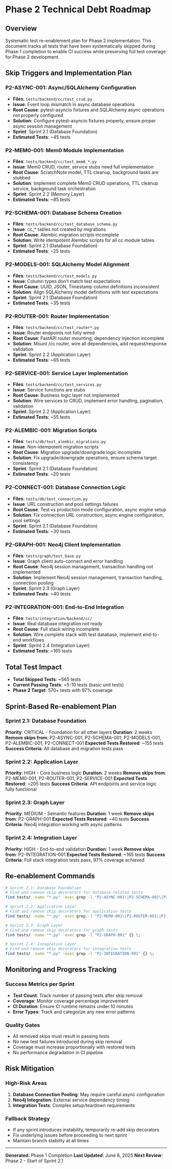 # Phase 2 Technical Debt Roadmap

## Overview
Systematic test re-enablement plan for Phase 2 implementation. This document tracks all tests that have been systematically skipped during Phase 1 completion to enable CI success while preserving full test coverage for Phase 2 development.

## Skip Triggers and Implementation Plan

### P2-ASYNC-001: Async/SQLAlchemy Configuration
- **Files**: `tests/backend/cc/test_crud.py`
- **Issue**: Event loop mismatch in async database operations
- **Root Cause**: pytest-asyncio fixtures and SQLAlchemy async operations not properly configured
- **Solution**: Configure pytest-asyncio fixtures properly, ensure proper async session management
- **Sprint**: Sprint 2.1 (Database Foundation)
- **Estimated Tests**: ~45 tests

### P2-MEM0-001: Mem0 Module Implementation
- **Files**: `tests/backend/cc/test_mem0_*.py`
- **Issue**: Mem0 CRUD, router, service stubs need full implementation
- **Root Cause**: ScratchNote model, TTL cleanup, background tasks are stubbed
- **Solution**: Implement complete Mem0 CRUD operations, TTL cleanup service, background task orchestration
- **Sprint**: Sprint 2.2 (Memory Layer)
- **Estimated Tests**: ~85 tests

### P2-SCHEMA-001: Database Schema Creation
- **Files**: `tests/backend/cc/test_database_schema.py`
- **Issue**: cc_* tables not created by migrations
- **Root Cause**: Alembic migration scripts incomplete
- **Solution**: Write idempotent Alembic scripts for all cc module tables
- **Sprint**: Sprint 2.1 (Database Foundation)
- **Estimated Tests**: ~25 tests

### P2-MODELS-001: SQLAlchemy Model Alignment
- **Files**: `tests/backend/cc/test_models.py`
- **Issue**: Column types don't match test expectations
- **Root Cause**: UUID, JSON, Timestamp column definitions inconsistent
- **Solution**: Align SQLAlchemy model definitions with test expectations
- **Sprint**: Sprint 2.1 (Database Foundation)
- **Estimated Tests**: ~35 tests

### P2-ROUTER-001: Router Implementation
- **Files**: `tests/backend/cc/test_router*.py`
- **Issue**: Router endpoints not fully wired
- **Root Cause**: FastAPI router mounting, dependency injection incomplete
- **Solution**: Mount /cc router, wire all dependencies, add request/response validation
- **Sprint**: Sprint 2.2 (Application Layer)
- **Estimated Tests**: ~65 tests

### P2-SERVICE-001: Service Layer Implementation
- **Files**: `tests/backend/cc/test_services.py`
- **Issue**: Service functions are stubs
- **Root Cause**: Business logic layer not implemented
- **Solution**: Wire services to CRUD, implement error handling, pagination, validation
- **Sprint**: Sprint 2.2 (Application Layer)
- **Estimated Tests**: ~55 tests

### P2-ALEMBIC-001: Migration Scripts
- **Files**: `tests/db/test_alembic_migrations.py`
- **Issue**: Non-idempotent migration scripts
- **Root Cause**: Migration upgrade/downgrade logic incomplete
- **Solution**: Fix upgrade/downgrade operations, ensure schema target consistency
- **Sprint**: Sprint 2.1 (Database Foundation)
- **Estimated Tests**: ~20 tests

### P2-CONNECT-001: Database Connection Logic
- **Files**: `tests/db/test_connection.py`
- **Issue**: URL construction and pool settings failures
- **Root Cause**: Test vs production mode configuration, async engine setup
- **Solution**: Fix connection URL construction, async engine configuration, pool settings
- **Sprint**: Sprint 2.1 (Database Foundation)
- **Estimated Tests**: ~30 tests

### P2-GRAPH-001: Neo4j Client Implementation
- **Files**: `tests/graph/test_base.py`
- **Issue**: Graph client auto-connect and error handling
- **Root Cause**: Neo4j session management, transaction handling not implemented
- **Solution**: Implement Neo4j session management, transaction handling, connection pooling
- **Sprint**: Sprint 2.3 (Graph Layer)
- **Estimated Tests**: ~40 tests

### P2-INTEGRATION-001: End-to-End Integration
- **Files**: `tests/integration/backend/cc/`
- **Issue**: Real database integration not ready
- **Root Cause**: Full stack wiring incomplete
- **Solution**: Wire complete stack with test database, implement end-to-end workflows
- **Sprint**: Sprint 2.4 (Integration Layer)
- **Estimated Tests**: ~165 tests

## Total Test Impact
- **Total Skipped Tests**: ~565 tests
- **Current Passing Tests**: ~5-10 tests (basic unit tests)
- **Phase 2 Target**: 570+ tests with 97% coverage

## Sprint-Based Re-enablement Plan

### Sprint 2.1: Database Foundation
**Priority**: CRITICAL - Foundation for all other layers
**Duration**: 2 weeks
**Remove skips from**: P2-ASYNC-001, P2-SCHEMA-001, P2-MODELS-001, P2-ALEMBIC-001, P2-CONNECT-001
**Expected Tests Restored**: ~155 tests
**Success Criteria**: All database and migration tests pass

### Sprint 2.2: Application Layer
**Priority**: HIGH - Core business logic
**Duration**: 2 weeks
**Remove skips from**: P2-MEM0-001, P2-ROUTER-001, P2-SERVICE-001
**Expected Tests Restored**: ~205 tests
**Success Criteria**: API endpoints and service logic fully functional

### Sprint 2.3: Graph Layer
**Priority**: MEDIUM - Semantic features
**Duration**: 1 week
**Remove skips from**: P2-GRAPH-001
**Expected Tests Restored**: ~40 tests
**Success Criteria**: Neo4j integration working with async patterns

### Sprint 2.4: Integration Layer
**Priority**: HIGH - End-to-end validation
**Duration**: 1 week
**Remove skips from**: P2-INTEGRATION-001
**Expected Tests Restored**: ~165 tests
**Success Criteria**: Full stack integration tests pass, 97% coverage achieved

## Re-enablement Commands

```bash
# Sprint 2.1: Database Foundation
# Find and remove skip decorators for database-related tests
find tests/ -name "*.py" -exec grep -l "P2-ASYNC-001\|P2-SCHEMA-001\|P2-MODELS-001\|P2-ALEMBIC-001\|P2-CONNECT-001" {} \;

# Sprint 2.2: Application Layer
# Find and remove skip decorators for application tests
find tests/ -name "*.py" -exec grep -l "P2-MEM0-001\|P2-ROUTER-001\|P2-SERVICE-001" {} \;

# Sprint 2.3: Graph Layer
# Find and remove skip decorators for graph tests
find tests/ -name "*.py" -exec grep -l "P2-GRAPH-001" {} \;

# Sprint 2.4: Integration Layer
# Find and remove skip decorators for integration tests
find tests/ -name "*.py" -exec grep -l "P2-INTEGRATION-001" {} \;
```

## Monitoring and Progress Tracking

### Success Metrics per Sprint
- **Test Count**: Track number of passing tests after skip removal
- **Coverage**: Monitor coverage percentage improvement
- **CI Duration**: Ensure CI runtime remains under 10 minutes
- **Error Types**: Track and categorize any new error patterns

### Quality Gates
- All removed skips must result in passing tests
- No new test failures introduced during skip removal
- Coverage must increase proportionally with restored tests
- No performance degradation in CI pipeline

## Risk Mitigation

### High-Risk Areas
1. **Database Connection Pooling**: May require careful async configuration
2. **Neo4j Integration**: External service dependency timing
3. **Integration Tests**: Complex setup/teardown requirements

### Fallback Strategy
- If any sprint introduces instability, temporarily re-add skip decorators
- Fix underlying issues before proceeding to next sprint
- Maintain branch stability at all times

---

**Generated**: Phase 1 Completion
**Last Updated**: June 8, 2025
**Next Review**: Phase 2 - Start of Sprint 2.1
